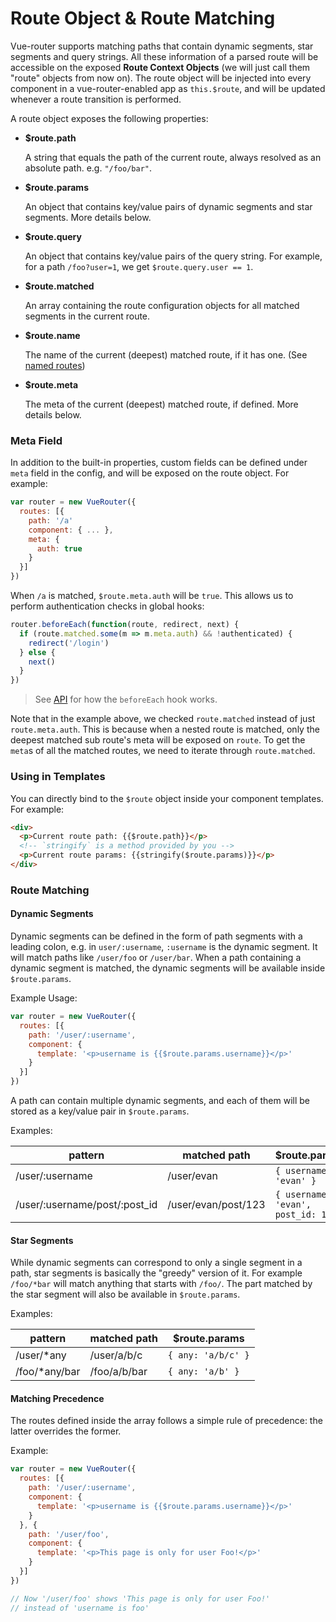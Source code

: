 # Route Object & Route Matching

Vue-router supports matching paths that contain dynamic segments, star segments and query strings. All these information of a parsed route will be accessible on the exposed **Route Context Objects** (we will just call them "route" objects from now on). The route object will be injected into every component in a vue-router-enabled app as `this.$route`, and will be updated whenever a route transition is performed.

A route object exposes the following properties:

- **$route.path**

  A string that equals the path of the current route, always resolved as an absolute path. e.g. `"/foo/bar"`.

- **$route.params**

  An object that contains key/value pairs of dynamic segments and star segments. More details below.

- **$route.query**

  An object that contains key/value pairs of the query string. For example, for a path `/foo?user=1`, we get `$route.query.user == 1`.

- **$route.matched**

  An array containing the route configuration objects for all matched segments in the current route.

- **$route.name**

  The name of the current (deepest) matched route, if it has one. (See [named routes](./named.md))
  
- **$route.meta**

  The meta of the current (deepest) matched route, if defined. More details below.

### Meta Field

In addition to the built-in properties, custom fields can be defined under `meta` field in the config, and will be exposed on the route object. For example:

``` js
var router = new VueRouter({
  routes: [{
    path: '/a'
    component: { ... },
    meta: {
      auth: true
    }
  }]
})
```

When `/a` is matched, `$route.meta.auth` will be `true`. This allows us to perform authentication checks in global hooks:

``` js
router.beforeEach(function(route, redirect, next) {
  if (route.matched.some(m => m.meta.auth) && !authenticated) {
    redirect('/login')
  } else {
    next()
  }
})
```

> See [API](api/before-each.md) for how the `beforeEach` hook works.

Note that in the example above, we checked `route.matched` instead of just `route.meta.auth`. This is because when a nested route is matched, only the deepest matched sub route's meta will be exposed on `route`. To get the `meta`s of all the matched routes, we need to iterate through `route.matched`.

### Using in Templates

You can directly bind to the `$route` object inside your component templates. For example:

``` html
<div>
  <p>Current route path: {{$route.path}}</p>
  <!-- `stringify` is a method provided by you -->
  <p>Current route params: {{stringify($route.params)}}</p>
</div>
```

### Route Matching

#### Dynamic Segments

Dynamic segments can be defined in the form of path segments with a leading colon, e.g. in `user/:username`, `:username` is the dynamic segment. It will match paths like `/user/foo` or `/user/bar`. When a path containing a dynamic segment is matched, the dynamic segments will be available inside `$route.params`.

Example Usage:

``` js
var router = new VueRouter({
  routes: [{
    path: '/user/:username',
    component: {
      template: '<p>username is {{$route.params.username}}</p>'
    }
  }]
})
```

A path can contain multiple dynamic segments, and each of them will be stored as a key/value pair in `$route.params`.

Examples:

| pattern | matched path | $route.params |
|---------|------|--------|
| /user/:username | /user/evan | `{ username: 'evan' }` |
| /user/:username/post/:post_id | /user/evan/post/123 | `{ username: 'evan', post_id: 123 }` |

#### Star Segments

While dynamic segments can correspond to only a single segment in a path, star segments is basically the "greedy" version of it. For example `/foo/*bar` will match anything that starts with `/foo/`. The part matched by the star segment will also be available in `$route.params`.

Examples:

| pattern | matched path | $route.params |
|---------|------|--------|
| /user/*any | /user/a/b/c | `{ any: 'a/b/c' }` |
| /foo/*any/bar | /foo/a/b/bar | `{ any: 'a/b' }` |

#### Matching Precedence
The routes defined inside the array follows a simple rule of precedence: the latter overrides the former.

Example:
``` js
var router = new VueRouter({
  routes: [{
    path: '/user/:username',
    component: {
      template: '<p>username is {{$route.params.username}}</p>'
    }
  }, {
    path: '/user/foo',
    component: {
      template: '<p>This page is only for user Foo!</p>'
    }
  }]
})

// Now '/user/foo' shows 'This page is only for user Foo!' 
// instead of 'username is foo'
```
